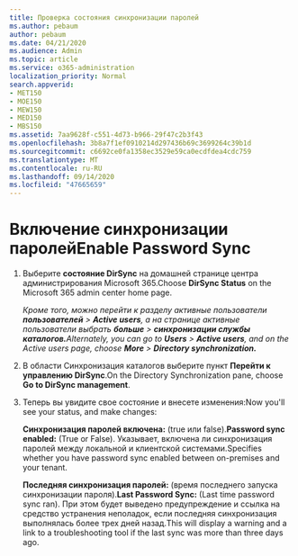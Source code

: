 ```yaml
---
title: Проверка состояния синхронизации паролей
ms.author: pebaum
author: pebaum
ms.date: 04/21/2020
ms.audience: Admin
ms.topic: article
ms.service: o365-administration
localization_priority: Normal
search.appverid:
- MET150
- MOE150
- MEW150
- MED150
- MBS150
ms.assetid: 7aa9628f-c551-4d73-b966-29f47c2b3f43
ms.openlocfilehash: 3b8a7f1ef0910214d297436b69c3699264c39b1d
ms.sourcegitcommit: c6692ce0fa1358ec3529e59ca0ecdfdea4cdc759
ms.translationtype: MT
ms.contentlocale: ru-RU
ms.lasthandoff: 09/14/2020
ms.locfileid: "47665659"
---
```

# <a name="enable-password-sync"></a><span data-ttu-id="5e818-102">Включение синхронизации паролей</span><span class="sxs-lookup"><span data-stu-id="5e818-102">Enable Password Sync</span></span>

1.  <span data-ttu-id="5e818-103">Выберите **состояние DirSync** на домашней странице центра администрирования Microsoft 365.</span><span class="sxs-lookup"><span data-stu-id="5e818-103">Choose **DirSync Status** on the Microsoft 365 admin center home page.</span></span> 
    
     <span data-ttu-id="5e818-104">*Кроме того, можно перейти к разделу активные пользователи **пользователей** \> **Active users**, а на странице активные пользователи выбрать **больше** \> **синхронизации службы каталогов.***</span><span class="sxs-lookup"><span data-stu-id="5e818-104">*Alternately, you can go to **Users** \> **Active users**, and on the Active users page, choose **More** \> **Directory synchronization.***</span></span> 
    
2. <span data-ttu-id="5e818-105">В области Синхронизация каталогов выберите пункт **Перейти к управлению DirSync**.</span><span class="sxs-lookup"><span data-stu-id="5e818-105">On the Directory Synchronization pane, choose **Go to DirSync management**.</span></span> 
    
3. <span data-ttu-id="5e818-106">Теперь вы увидите свое состояние и внесете изменения:</span><span class="sxs-lookup"><span data-stu-id="5e818-106">Now you'll see your status, and make changes:</span></span>
    
    <span data-ttu-id="5e818-107">**Синхронизация паролей включена:** (true или false).</span><span class="sxs-lookup"><span data-stu-id="5e818-107">**Password sync enabled:** (True or False).</span></span> <span data-ttu-id="5e818-108">Указывает, включена ли синхронизация паролей между локальной и клиентской системами.</span><span class="sxs-lookup"><span data-stu-id="5e818-108">Specifies whether you have password sync enabled between on-premises and your tenant.</span></span> 
    
    <span data-ttu-id="5e818-109">**Последняя синхронизация паролей:** (время последнего запуска синхронизации пароля).</span><span class="sxs-lookup"><span data-stu-id="5e818-109">**Last Password Sync:** (Last time password sync ran).</span></span> <span data-ttu-id="5e818-110">При этом будет выведено предупреждение и ссылка на средство устранения неполадок, если последняя синхронизация выполнялась более трех дней назад.</span><span class="sxs-lookup"><span data-stu-id="5e818-110">This will display a warning and a link to a troubleshooting tool if the last sync was more than three days ago.</span></span> 
    

